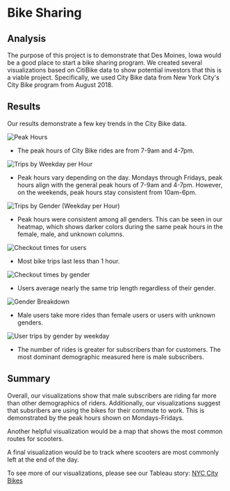 # Bike Sharing

## Analysis 
The purpose of this project is to demonstrate that Des Moines, Iowa would be a good place to start a bike sharing program. We created several visualizations based on CitiBike data to show potential investors that this is a viable project. Specifically, we used City Bike data from New York City's City Bike program from August 2018. 

## Results
Our results demonstrate a few key trends in the City Bike data.

![Peak Hours](https://github.com/nicole-tough/bikesharing/blob/main/Images/Peak%20Hours.PNG)

- The peak hours of City Bike rides are from 7-9am and 4-7pm. 

![Trips by Weekday per Hour](https://github.com/nicole-tough/bikesharing/blob/main/Images/Trips%20by%20Weekday%20per%20Hour.PNG)

- Peak hours vary depending on the day. Mondays through Fridays, peak hours align with the general peak hours of 7-9am and 4-7pm. However, on the weekends, peak hours stay consistent from 10am-6pm.

![Trips by Gender (Weekday per Hour)](https://github.com/nicole-tough/bikesharing/blob/main/Images/Trips%20by%20Gender%20(Weekday%20per%20Hour).PNG)

- Peak hours were consistent among all genders. This can be seen in our heatmap, which shows darker colors during the same peak hours in the female, male, and unknown columns.

![Checkout times for users](https://github.com/nicole-tough/bikesharing/blob/main/Images/Checkout%20Times%20for%20Users.PNG)

- Most bike trips last less than 1 hour. 

![Checkout times by gender](https://github.com/nicole-tough/bikesharing/blob/main/Images/Checkout%20Times%20by%20Gender.PNG)

- Users average nearly the same trip length regardless of their gender. 

![Gender Breakdown](https://github.com/nicole-tough/bikesharing/blob/main/Images/Gender%20Breakdown.PNG)

- Male users take more rides than female users or users with unknown genders. 

![User trips by gender by weekday](https://github.com/nicole-tough/bikesharing/blob/main/Images/User%20Trips%20by%20Gender%20by%20Weekday.PNG)

- The number of rides is greater for subscribers than for customers. The most dominant demographic measured here is male subscribers.

## Summary
Overall, our visualizations show that male subscribers are riding far more than other demographics of riders. Additionally, our visualizations suggest that subsribers are using the bikes for their commute to work. This is demonstrated by the peak hours shown on Mondays-Fridays. 

Another helpful visualization would be a map that shows the most common routes for scooters. 

A final visualization would be to track where scooters are most commonly left at the end of the day. 

To see more of our visualizations, please see our Tableau story: [NYC City Bikes](https://public.tableau.com/app/profile/nicole6381/viz/CitibikeChallenge_16684639586630/NYCCitibikes?publish=yes)
